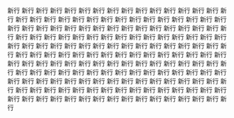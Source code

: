 新行
新行
新行
新行
新行
新行
新行
新行
新行
新行
新行
新行
新行
新行
新行
新行
新行
新行
新行
新行
新行
新行
新行
新行
新行
新行
新行
新行
新行
新行
新行
新行
新行
新行
新行
新行
新行
新行
新行
新行
新行
新行
新行
新行
新行
新行
新行
新行
新行
新行
新行
新行
新行
新行
新行
新行
新行
新行
新行
新行
新行
新行
新行
新行
新行
新行
新行
新行
新行
新行
新行
新行
新行
新行
新行
新行
新行
新行
新行
新行
新行
新行
新行
新行
新行
新行
新行
新行
新行
新行
新行
新行
新行
新行
新行
新行
新行
新行
新行
新行
新行
新行
新行
新行
新行
新行
新行
新行
新行
新行
新行
新行
新行
新行
新行
新行
新行
新行
新行
新行
新行
新行
新行
新行
新行
新行
新行
新行
新行
新行
新行
新行
新行
新行
新行
新行
新行
新行
新行
新行
新行
新行
新行
新行
新行
新行
新行
新行
新行
新行
新行
新行
新行
新行
新行
新行
新行
新行
新行
新行
新行
新行
新行
新行
新行
新行
新行
新行
新行
新行
新行
